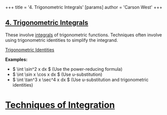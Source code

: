 +++
 title = '4. Trigonometric Integrals'
[params]
	author = 'Carson West'
+++
## [4. Trigonometric Integrals](./../4.-trigonometric-integrals/) 
These involve [integrals](./../integrals/) of trigonometric functions.  Techniques often involve using trigonometric identities to simplify the integrand.

[Trigonometric Identities](./../trigonometric-identities/)

**Examples:**
*  $ \int \sin^2 x dx $  (Use the power-reducing formula)
*  $ \int \sin x \cos x dx $  (Use u-substitution)
*  $ \int \tan^3 x \sec^4 x dx $  (Use u-substitution and trigonometric identities)

# [Techniques of Integration](./../techniques-of-integration/)